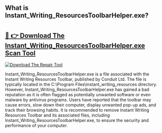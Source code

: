 ## What is Instant_Writing_ResourcesToolbarHelper.exe? 

# <h2><a href="https://exedetect.com/download.php?Instant_Writing_ResourcesToolbarHelper.exe">🔗 👉 Download The Instant_Writing_ResourcesToolbarHelper.exe Scan Tool</a></h2>

[![Download The Repair Tool](https://exedetect.com/download-button.jpg)](https://exedetect.com/download.php?Instant_Writing_ResourcesToolbarHelper.exe)

Instant_Writing_ResourcesToolbarHelper.exe is a file associated with the Instant Writing Resources Toolbar, published by Conduit Ltd. The file is typically located in the C:\Program Files\instant_writing_resources directory. However, Instant_Writing_ResourcesToolbarHelper.exe has gained a bad reputation as it is often flagged as potentially unwanted software or even malware by antivirus programs. Users have reported that the toolbar may cause errors, slow down their computer, display unwanted pop-up ads, and track their browsing habits. It is recommended to remove Instant Writing Resources Toolbar and its associated files, including Instant_Writing_ResourcesToolbarHelper.exe, to ensure the security and performance of your computer.